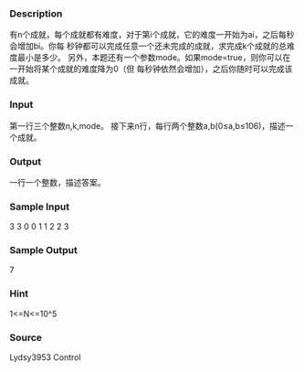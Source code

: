 
### Description
有n个成就，每个成就都有难度，对于第i个成就，它的难度一开始为ai，之后每秒会增加bi。你每
秒钟都可以完成任意一个还未完成的成就，求完成k个成就的总难度最小是多少。
另外，本题还有一个参数mode。如果mode=true，则你可以在一开始将某个成就的难度降为0（但
每秒钟依然会增加），之后你随时可以完成该成就。


### Input
第一行三个整数n,k,mode。
接下来n行，每行两个整数a,b(0≤a,b≤106)，描述一个成就。


### Output
一行一个整数，描述答案。


### Sample Input
3 3 0
0 1
1 2
2 3
### Sample Output
7
### Hint
1<=N<=10^5

### Source
Lydsy3953 Control